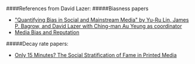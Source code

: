 ####References from David Lazer:
#####Biasness papers
- ["Quantifying Bias in Social and Mainstream Media" by Yu-Ru Lin, James P. Bagrow, and David Lazer with Ching-man Au Yeung as coordinator](http://dl.acm.org/citation.cfm?id=2246068)
- [Media Bias and Reputation](http://www.brown.edu/Research/Shapiro/pdfs/bias.pdf)
 
#####Decay rate papers:
- [Only 15 Minutes? The Social Stratification of Fame in Printed Media](http://mysbfiles.stonybrook.edu/%7Eavanderijt/vandeRijtetal_2013.pdf)
